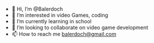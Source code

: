 - 👋 Hi, I’m @Balerdoch
- 👀 I’m interested in video Games, coding
- 🌱 I’m currently learning in school
- 💞️ I’m looking to collaborate on video game development
- 📫 How to reach me balerdoch@gmail.com

<!---
Balerdoch/Balerdoch is a ✨ special ✨ repository because its `README.md` (this file) appears on your GitHub profile.
You can click the Preview link to take a look at your changes.
--->
